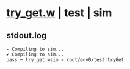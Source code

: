 # [try_get.w](../../../../examples/tests/valid/try_get.w) | test | sim

## stdout.log
```log
- Compiling to sim...
✔ Compiling to sim...
pass ─ try_get.wsim » root/env0/test:tryGet
```

